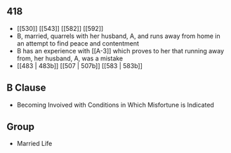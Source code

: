 ## 418
- [[530]] [[543]] [[582]] [[592]] 
- B, married, quarrels with her husband, A, and runs away from home in an attempt to find peace and contentment
- B has an experience with [[A-3]] which proves to her that running away from, her husband, A, was a mistake
- [[483 | 483b]] [[507 | 507b]] [[583 | 583b]] 

## B Clause
- Becoming Invoived with Conditions in Which Misfortune is Indicated

## Group
- Married Life

